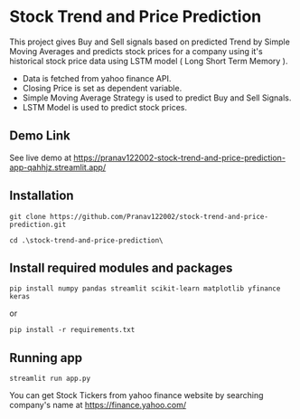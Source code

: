 # Stock Trend and Price Prediction
This project gives Buy and Sell signals based on predicted Trend by Simple Moving Averages and  predicts stock prices for a company using it's historical stock price data using LSTM model ( Long Short Term Memory ).

* Data is fetched from yahoo finance API.
* Closing Price is set as dependent variable.
* Simple Moving Average Strategy is used to predict Buy and Sell Signals.
* LSTM Model is used to predict stock prices.

## Demo Link
See live demo at https://pranav122002-stock-trend-and-price-prediction-app-qahhjz.streamlit.app/

## Installation
```
git clone https://github.com/Pranav122002/stock-trend-and-price-prediction.git
```
```
cd .\stock-trend-and-price-prediction\
```
## Install required modules and packages
```
pip install numpy pandas streamlit scikit-learn matplotlib yfinance keras 
```
or
```
pip install -r requirements.txt
```

## Running app
```
streamlit run app.py
```

You can get Stock Tickers from yahoo finance website by searching company's name at https://finance.yahoo.com/
